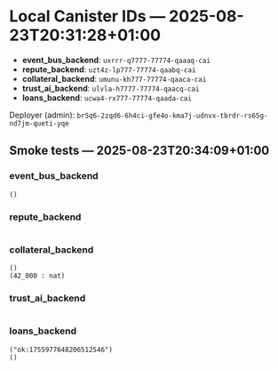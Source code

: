 # Local Canister IDs — 2025-08-23T20:31:28+01:00

- **event_bus_backend**: `uxrrr-q7777-77774-qaaaq-cai`
- **repute_backend**: `uzt4z-lp777-77774-qaabq-cai`
- **collateral_backend**: `umunu-kh777-77774-qaaca-cai`
- **trust_ai_backend**: `ulvla-h7777-77774-qaacq-cai`
- **loans_backend**: `ucwa4-rx777-77774-qaada-cai`

Deployer (admin): `br5q6-2zqd6-6h4ci-gfe4o-kma7j-udnvx-tbrdr-rs65g-nd7jm-queti-yqe`

## Smoke tests — 2025-08-23T20:34:09+01:00

### event_bus_backend
```
()

```

### repute_backend
```

```

### collateral_backend
```
()
(42_000 : nat)
```

### trust_ai_backend
```

```

### loans_backend
```
("ok:1755977648206512546")
()
```
